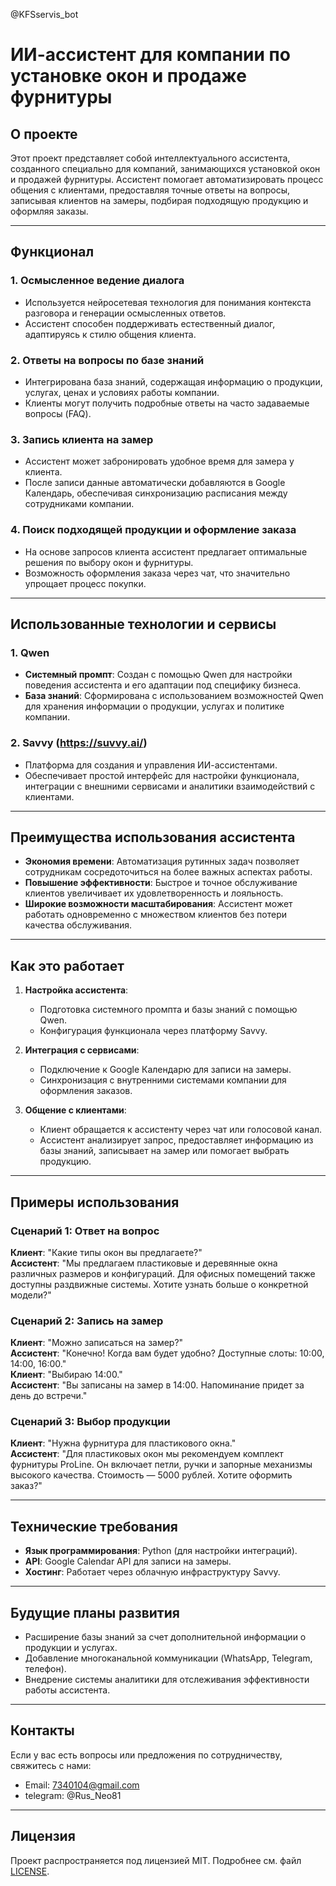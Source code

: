 @KFSservis_bot

# ИИ-ассистент для компании по установке окон и продаже фурнитуры

## О проекте

Этот проект представляет собой интеллектуального ассистента, созданного специально для компаний, занимающихся установкой окон и продажей фурнитуры. Ассистент помогает автоматизировать процесс общения с клиентами, предоставляя точные ответы на вопросы, записывая клиентов на замеры, подбирая подходящую продукцию и оформляя заказы.

---

## Функционал

### 1. **Осмысленное ведение диалога**
   - Используется нейросетевая технология для понимания контекста разговора и генерации осмысленных ответов.
   - Ассистент способен поддерживать естественный диалог, адаптируясь к стилю общения клиента.

### 2. **Ответы на вопросы по базе знаний**
   - Интегрирована база знаний, содержащая информацию о продукции, услугах, ценах и условиях работы компании.
   - Клиенты могут получить подробные ответы на часто задаваемые вопросы (FAQ).

### 3. **Запись клиента на замер**
   - Ассистент может забронировать удобное время для замера у клиента.
   - После записи данные автоматически добавляются в Google Календарь, обеспечивая синхронизацию расписания между сотрудниками компании.

### 4. **Поиск подходящей продукции и оформление заказа**
   - На основе запросов клиента ассистент предлагает оптимальные решения по выбору окон и фурнитуры.
   - Возможность оформления заказа через чат, что значительно упрощает процесс покупки.

---

## Использованные технологии и сервисы

### 1. **Qwen**
   - **Системный промпт**: Создан с помощью Qwen для настройки поведения ассистента и его адаптации под специфику бизнеса.
   - **База знаний**: Сформирована с использованием возможностей Qwen для хранения информации о продукции, услугах и политике компании.

### 2. **Savvy (https://suvvy.ai/)**
   - Платформа для создания и управления ИИ-ассистентами.
   - Обеспечивает простой интерфейс для настройки функционала, интеграции с внешними сервисами и аналитики взаимодействий с клиентами.

---

## Преимущества использования ассистента

- **Экономия времени**: Автоматизация рутинных задач позволяет сотрудникам сосредоточиться на более важных аспектах работы.
- **Повышение эффективности**: Быстрое и точное обслуживание клиентов увеличивает их удовлетворенность и лояльность.
- **Широкие возможности масштабирования**: Ассистент может работать одновременно с множеством клиентов без потери качества обслуживания.

---

## Как это работает

1. **Настройка ассистента**:
   - Подготовка системного промпта и базы знаний с помощью Qwen.
   - Конфигурация функционала через платформу Savvy.

2. **Интеграция с сервисами**:
   - Подключение к Google Календарю для записи на замеры.
   - Синхронизация с внутренними системами компании для оформления заказов.

3. **Общение с клиентами**:
   - Клиент обращается к ассистенту через чат или голосовой канал.
   - Ассистент анализирует запрос, предоставляет информацию из базы знаний, записывает на замер или помогает выбрать продукцию.

---

## Примеры использования

### Сценарий 1: Ответ на вопрос
**Клиент**: "Какие типы окон вы предлагаете?"  
**Ассистент**: "Мы предлагаем пластиковые и деревянные окна различных размеров и конфигураций. Для офисных помещений также доступны раздвижные системы. Хотите узнать больше о конкретной модели?"

### Сценарий 2: Запись на замер
**Клиент**: "Можно записаться на замер?"  
**Ассистент**: "Конечно! Когда вам будет удобно? Доступные слоты: 10:00, 14:00, 16:00."  
**Клиент**: "Выбираю 14:00."  
**Ассистент**: "Вы записаны на замер в 14:00. Напоминание придет за день до встречи."

### Сценарий 3: Выбор продукции
**Клиент**: "Нужна фурнитура для пластикового окна."  
**Ассистент**: "Для пластиковых окон мы рекомендуем комплект фурнитуры ProLine. Он включает петли, ручки и запорные механизмы высокого качества. Стоимость — 5000 рублей. Хотите оформить заказ?"

---

## Технические требования

- **Язык программирования**: Python (для настройки интеграций).
- **API**: Google Calendar API для записи на замеры.
- **Хостинг**: Работает через облачную инфраструктуру Savvy.

---

## Будущие планы развития

- Расширение базы знаний за счет дополнительной информации о продукции и услугах.
- Добавление многоканальной коммуникации (WhatsApp, Telegram, телефон).
- Внедрение системы аналитики для отслеживания эффективности работы ассистента.

---

## Контакты

Если у вас есть вопросы или предложения по сотрудничеству, свяжитесь с нами:

- Email: 7340104@gmail.com
- telegram: @Rus_Neo81

---

## Лицензия

Проект распространяется под лицензией MIT. Подробнее см. файл [LICENSE](LICENSE).
